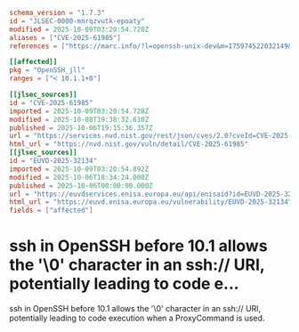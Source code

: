 ```toml
schema_version = "1.7.3"
id = "JLSEC-0000-mnrqzvutk-epoaty"
modified = 2025-10-09T03:20:54.728Z
aliases = ["CVE-2025-61985"]
references = ["https://marc.info/?l=openssh-unix-dev&m=175974522032149&w=2", "https://www.openssh.com/releasenotes.html#10.1p1", "https://www.openwall.com/lists/oss-security/2025/10/06/1"]

[[affected]]
pkg = "OpenSSH_jll"
ranges = ["< 10.1.1+0"]

[[jlsec_sources]]
id = "CVE-2025-61985"
imported = 2025-10-09T03:20:54.728Z
modified = 2025-10-08T19:38:32.610Z
published = 2025-10-06T19:15:36.357Z
url = "https://services.nvd.nist.gov/rest/json/cves/2.0?cveId=CVE-2025-61985"
html_url = "https://nvd.nist.gov/vuln/detail/CVE-2025-61985"
[[jlsec_sources]]
id = "EUVD-2025-32134"
imported = 2025-10-09T03:20:54.892Z
modified = 2025-10-06T18:34:24.000Z
published = 2025-10-06T00:00:00.000Z
url = "https://euvdservices.enisa.europa.eu/api/enisaid?id=EUVD-2025-32134"
html_url = "https://euvd.enisa.europa.eu/vulnerability/EUVD-2025-32134"
fields = ["affected"]
```

# ssh in OpenSSH before 10.1 allows the '\0' character in an ssh:// URI, potentially leading to code e...

ssh in OpenSSH before 10.1 allows the '\0' character in an ssh:// URI, potentially leading to code execution when a ProxyCommand is used.

